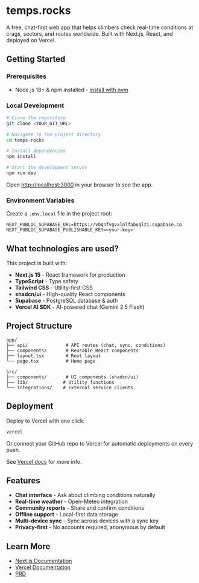 # temps.rocks

A free, chat-first web app that helps climbers check real-time conditions at crags, sectors, and routes worldwide. Built with Next.js, React, and deployed on Vercel.

## Getting Started

### Prerequisites

- Node.js 18+ & npm installed - [install with nvm](https://github.com/nvm-sh/nvm#installing-and-updating)

### Local Development

```sh
# Clone the repository
git clone <YOUR_GIT_URL>

# Navigate to the project directory
cd temps-rocks

# Install dependencies
npm install

# Start the development server
npm run dev
```

Open [http://localhost:3000](http://localhost:3000) in your browser to see the app.

### Environment Variables

Create a `.env.local` file in the project root:

```env
NEXT_PUBLIC_SUPABASE_URL=https://vbqnfvgvxlnlfabuqlzi.supabase.co
NEXT_PUBLIC_SUPABASE_PUBLISHABLE_KEY=<your-key>
```

## What technologies are used?

This project is built with:

- **Next.js 15** - React framework for production
- **TypeScript** - Type safety
- **Tailwind CSS** - Utility-first CSS
- **shadcn/ui** - High-quality React components
- **Supabase** - PostgreSQL database & auth
- **Vercel AI SDK** - AI-powered chat (Gemini 2.5 Flash)

## Project Structure

```
app/
├── api/              # API routes (chat, sync, conditions)
├── components/       # Reusable React components
├── layout.tsx        # Root layout
└── page.tsx          # Home page

src/
├── components/       # UI components (shadcn/ui)
├── lib/             # Utility functions
└── integrations/    # External service clients
```

## Deployment

Deploy to Vercel with one click:

```sh
vercel
```

Or connect your GitHub repo to Vercel for automatic deployments on every push.

See [Vercel docs](https://vercel.com/docs) for more info.

## Features

- **Chat interface** - Ask about climbing conditions naturally
- **Real-time weather** - Open-Meteo integration
- **Community reports** - Share and confirm conditions
- **Offline support** - Local-first data storage
- **Multi-device sync** - Sync across devices with a sync key
- **Privacy-first** - No accounts required, anonymous by default

## Learn More

- [Next.js Documentation](https://nextjs.org/docs)
- [Vercel Documentation](https://vercel.com/docs)
- [PRD](./docs/PRD.md)
